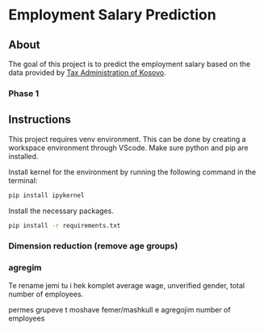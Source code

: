 # Employment Salary Prediction

## About

The goal of this project is to predict the employment salary based on the data provided by [Tax Administration of Kosovo](https://www.atk-ks.org/en/open-data/).

### Phase 1

## Instructions

This project requires venv environment. This can be done by creating a workspace environment through VScode. Make sure python and pip are installed.

Install kernel for the environment by running the following command in the terminal:

```bash
pip install ipykernel
```

Install the necessary packages.

```bash
pip install -r requirements.txt
```

### Dimension reduction (remove age groups)

### agregim

Te rename jemi tu i hek komplet average wage, unverified gender, total number of employees.

permes grupeve t moshave femer/mashkull e agregojim number of employees
